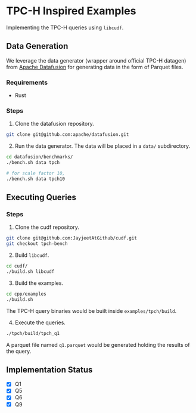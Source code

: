 # TPC-H Inspired Examples

Implementing the TPC-H queries using `libcudf`. 

## Data Generation

We leverage the data generator (wrapper around official TPC-H datagen) from [Apache Datafusion](https://github.com/apache/datafusion) for generating data in the form of Parquet files. 

### Requirements 

- Rust

### Steps

1. Clone the datafusion repository.
```bash
git clone git@github.com:apache/datafusion.git
```

2. Run the data generator. The data will be placed in a `data/` subdirectory.
```bash
cd datafusion/benchmarks/
./bench.sh data tpch

# for scale factor 10,
./bench.sh data tpch10
```

## Executing Queries

### Steps

1. Clone the cudf repository.
```bash
git clone git@github.com:JayjeetAtGithub/cudf.git
git checkout tpch-bench
```

2. Build `libcudf`.
```bash
cd cudf/
./build.sh libcudf
```

3. Build the examples.
```bash
cd cpp/examples
./build.sh
```
The TPC-H query binaries would be built inside `examples/tpch/build`.

4. Execute the queries.
```bash
./tpch/build/tpch_q1
```
A parquet file named `q1.parquet` would be generated holding the results of the query.

## Implementation Status

- [x] Q1
- [x] Q5
- [x] Q6
- [x] Q9
